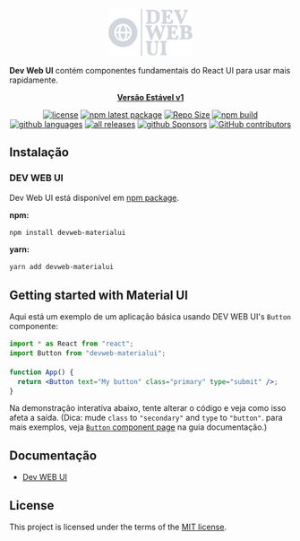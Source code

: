 <!-- markdownlint-disable-next-line -->
<p align="center">
  <a href="#" rel="noopener" target="_blank"><img width="150" src="/public/logo-no-background.svg" alt="Dev Web Ui logo"></a>
</p>

**Dev Web UI** contém componentes fundamentais do React UI para usar mais rapidamente.

<div align="center">

**[Versão Estável v1](https://jswebdeveloper.vercel.app/)**

[![license](https://img.shields.io/npm/l/devweb-materialui?style=for-the-badge)](https://github.com/jonatafsa/material-ui/LICENSE)
[![npm latest package](https://img.shields.io/npm/v/devweb-materialui?style=for-the-badge)](https://www.npmjs.com/package/devweb-materialui)
[![Repo Size](https://img.shields.io/github/languages/code-size/jonatafsa/material-ui?style=for-the-badge)](https://www.npmjs.com/package/devweb-materialui)
[![npm build](https://img.shields.io/github/checks-status/jonatafsa/material-ui/master?style=for-the-badge)](https://www.npmjs.com/package/devweb-materialui)
[![github languages](https://img.shields.io/github/languages/count/jonatafsa/material-ui?style=for-the-badge)](https://www.npmjs.com/package/devweb-materialui)
[![all releases](https://img.shields.io/github/downloads/jonatafsa/material-ui/total?style=for-the-badge)](https://www.npmjs.com/package/devweb-materialui)
[![github Sponsors](https://img.shields.io/github/sponsors/jonatafsa?style=for-the-badge)](https://www.npmjs.com/package/devweb-materialui)
[![GitHub contributors](https://img.shields.io/github/contributors/jonatafsa/material-ui?style=for-the-badge)](https://www.npmjs.com/package/devweb-materialui)

</div>

## Instalação

### DEV WEB UI

Dev Web UI está disponível em [npm package](https://www.npmjs.com/package/devweb-materialui).

**npm:**

```sh
npm install devweb-materialui
```

**yarn:**

```sh
yarn add devweb-materialui
```

## Getting started with Material UI

Aqui está um exemplo de um aplicação básica usando DEV WEB UI's `Button` componente:

```jsx
import * as React from "react";
import Button from "devweb-materialui";

function App() {
  return <Button text="My button" class="primary" type="submit" />;
}
```

Na demonstração interativa abaixo, tente alterar o código e veja como isso afeta a saída.
(Dica: mude `class` to `"secondary"` and `type` to `"button"`.
para mais exemplos, veja [`Button` component page](https://jswebdeveloper.vercel.app/) na guia documentação.)

## Documentação

- [Dev WEB UI](https://jswebdeveloper.vercel.app/)

## License

This project is licensed under the terms of the
[MIT license](/LICENSE).
